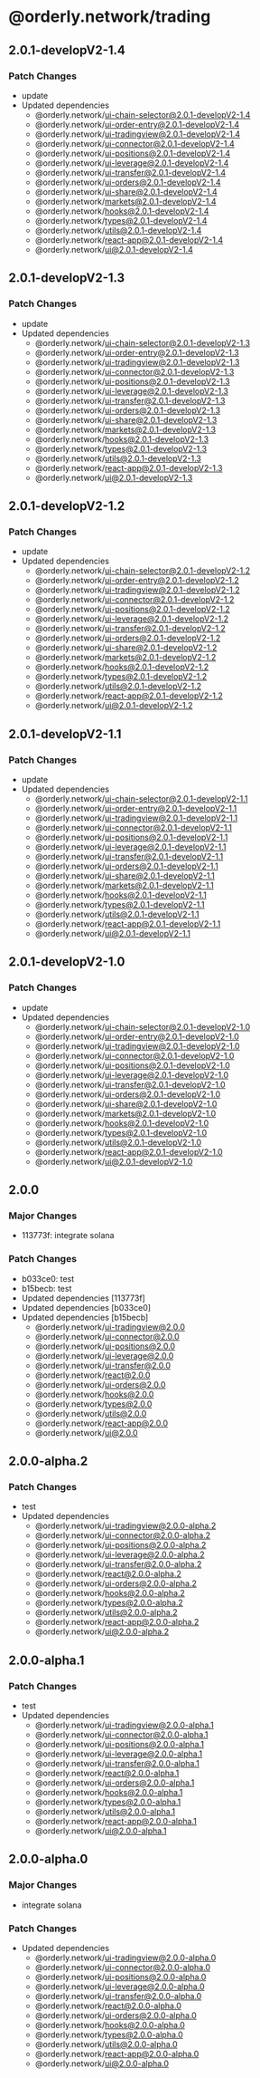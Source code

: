 # @orderly.network/trading

## 2.0.1-developV2-1.4

### Patch Changes

- update
- Updated dependencies
  - @orderly.network/ui-chain-selector@2.0.1-developV2-1.4
  - @orderly.network/ui-order-entry@2.0.1-developV2-1.4
  - @orderly.network/ui-tradingview@2.0.1-developV2-1.4
  - @orderly.network/ui-connector@2.0.1-developV2-1.4
  - @orderly.network/ui-positions@2.0.1-developV2-1.4
  - @orderly.network/ui-leverage@2.0.1-developV2-1.4
  - @orderly.network/ui-transfer@2.0.1-developV2-1.4
  - @orderly.network/ui-orders@2.0.1-developV2-1.4
  - @orderly.network/ui-share@2.0.1-developV2-1.4
  - @orderly.network/markets@2.0.1-developV2-1.4
  - @orderly.network/hooks@2.0.1-developV2-1.4
  - @orderly.network/types@2.0.1-developV2-1.4
  - @orderly.network/utils@2.0.1-developV2-1.4
  - @orderly.network/react-app@2.0.1-developV2-1.4
  - @orderly.network/ui@2.0.1-developV2-1.4

## 2.0.1-developV2-1.3

### Patch Changes

- update
- Updated dependencies
  - @orderly.network/ui-chain-selector@2.0.1-developV2-1.3
  - @orderly.network/ui-order-entry@2.0.1-developV2-1.3
  - @orderly.network/ui-tradingview@2.0.1-developV2-1.3
  - @orderly.network/ui-connector@2.0.1-developV2-1.3
  - @orderly.network/ui-positions@2.0.1-developV2-1.3
  - @orderly.network/ui-leverage@2.0.1-developV2-1.3
  - @orderly.network/ui-transfer@2.0.1-developV2-1.3
  - @orderly.network/ui-orders@2.0.1-developV2-1.3
  - @orderly.network/ui-share@2.0.1-developV2-1.3
  - @orderly.network/markets@2.0.1-developV2-1.3
  - @orderly.network/hooks@2.0.1-developV2-1.3
  - @orderly.network/types@2.0.1-developV2-1.3
  - @orderly.network/utils@2.0.1-developV2-1.3
  - @orderly.network/react-app@2.0.1-developV2-1.3
  - @orderly.network/ui@2.0.1-developV2-1.3

## 2.0.1-developV2-1.2

### Patch Changes

- update
- Updated dependencies
  - @orderly.network/ui-chain-selector@2.0.1-developV2-1.2
  - @orderly.network/ui-order-entry@2.0.1-developV2-1.2
  - @orderly.network/ui-tradingview@2.0.1-developV2-1.2
  - @orderly.network/ui-connector@2.0.1-developV2-1.2
  - @orderly.network/ui-positions@2.0.1-developV2-1.2
  - @orderly.network/ui-leverage@2.0.1-developV2-1.2
  - @orderly.network/ui-transfer@2.0.1-developV2-1.2
  - @orderly.network/ui-orders@2.0.1-developV2-1.2
  - @orderly.network/ui-share@2.0.1-developV2-1.2
  - @orderly.network/markets@2.0.1-developV2-1.2
  - @orderly.network/hooks@2.0.1-developV2-1.2
  - @orderly.network/types@2.0.1-developV2-1.2
  - @orderly.network/utils@2.0.1-developV2-1.2
  - @orderly.network/react-app@2.0.1-developV2-1.2
  - @orderly.network/ui@2.0.1-developV2-1.2

## 2.0.1-developV2-1.1

### Patch Changes

- update
- Updated dependencies
  - @orderly.network/ui-chain-selector@2.0.1-developV2-1.1
  - @orderly.network/ui-order-entry@2.0.1-developV2-1.1
  - @orderly.network/ui-tradingview@2.0.1-developV2-1.1
  - @orderly.network/ui-connector@2.0.1-developV2-1.1
  - @orderly.network/ui-positions@2.0.1-developV2-1.1
  - @orderly.network/ui-leverage@2.0.1-developV2-1.1
  - @orderly.network/ui-transfer@2.0.1-developV2-1.1
  - @orderly.network/ui-orders@2.0.1-developV2-1.1
  - @orderly.network/ui-share@2.0.1-developV2-1.1
  - @orderly.network/markets@2.0.1-developV2-1.1
  - @orderly.network/hooks@2.0.1-developV2-1.1
  - @orderly.network/types@2.0.1-developV2-1.1
  - @orderly.network/utils@2.0.1-developV2-1.1
  - @orderly.network/react-app@2.0.1-developV2-1.1
  - @orderly.network/ui@2.0.1-developV2-1.1

## 2.0.1-developV2-1.0

### Patch Changes

- update
- Updated dependencies
  - @orderly.network/ui-chain-selector@2.0.1-developV2-1.0
  - @orderly.network/ui-order-entry@2.0.1-developV2-1.0
  - @orderly.network/ui-tradingview@2.0.1-developV2-1.0
  - @orderly.network/ui-connector@2.0.1-developV2-1.0
  - @orderly.network/ui-positions@2.0.1-developV2-1.0
  - @orderly.network/ui-leverage@2.0.1-developV2-1.0
  - @orderly.network/ui-transfer@2.0.1-developV2-1.0
  - @orderly.network/ui-orders@2.0.1-developV2-1.0
  - @orderly.network/ui-share@2.0.1-developV2-1.0
  - @orderly.network/markets@2.0.1-developV2-1.0
  - @orderly.network/hooks@2.0.1-developV2-1.0
  - @orderly.network/types@2.0.1-developV2-1.0
  - @orderly.network/utils@2.0.1-developV2-1.0
  - @orderly.network/react-app@2.0.1-developV2-1.0
  - @orderly.network/ui@2.0.1-developV2-1.0

## 2.0.0

### Major Changes

- 113773f: integrate solana

### Patch Changes

- b033ce0: test
- b15becb: test
- Updated dependencies [113773f]
- Updated dependencies [b033ce0]
- Updated dependencies [b15becb]
  - @orderly.network/ui-tradingview@2.0.0
  - @orderly.network/ui-connector@2.0.0
  - @orderly.network/ui-positions@2.0.0
  - @orderly.network/ui-leverage@2.0.0
  - @orderly.network/ui-transfer@2.0.0
  - @orderly.network/react@2.0.0
  - @orderly.network/ui-orders@2.0.0
  - @orderly.network/hooks@2.0.0
  - @orderly.network/types@2.0.0
  - @orderly.network/utils@2.0.0
  - @orderly.network/react-app@2.0.0
  - @orderly.network/ui@2.0.0

## 2.0.0-alpha.2

### Patch Changes

- test
- Updated dependencies
  - @orderly.network/ui-tradingview@2.0.0-alpha.2
  - @orderly.network/ui-connector@2.0.0-alpha.2
  - @orderly.network/ui-positions@2.0.0-alpha.2
  - @orderly.network/ui-leverage@2.0.0-alpha.2
  - @orderly.network/ui-transfer@2.0.0-alpha.2
  - @orderly.network/react@2.0.0-alpha.2
  - @orderly.network/ui-orders@2.0.0-alpha.2
  - @orderly.network/hooks@2.0.0-alpha.2
  - @orderly.network/types@2.0.0-alpha.2
  - @orderly.network/utils@2.0.0-alpha.2
  - @orderly.network/react-app@2.0.0-alpha.2
  - @orderly.network/ui@2.0.0-alpha.2

## 2.0.0-alpha.1

### Patch Changes

- test
- Updated dependencies
  - @orderly.network/ui-tradingview@2.0.0-alpha.1
  - @orderly.network/ui-connector@2.0.0-alpha.1
  - @orderly.network/ui-positions@2.0.0-alpha.1
  - @orderly.network/ui-leverage@2.0.0-alpha.1
  - @orderly.network/ui-transfer@2.0.0-alpha.1
  - @orderly.network/react@2.0.0-alpha.1
  - @orderly.network/ui-orders@2.0.0-alpha.1
  - @orderly.network/hooks@2.0.0-alpha.1
  - @orderly.network/types@2.0.0-alpha.1
  - @orderly.network/utils@2.0.0-alpha.1
  - @orderly.network/react-app@2.0.0-alpha.1
  - @orderly.network/ui@2.0.0-alpha.1

## 2.0.0-alpha.0

### Major Changes

- integrate solana

### Patch Changes

- Updated dependencies
  - @orderly.network/ui-tradingview@2.0.0-alpha.0
  - @orderly.network/ui-connector@2.0.0-alpha.0
  - @orderly.network/ui-positions@2.0.0-alpha.0
  - @orderly.network/ui-leverage@2.0.0-alpha.0
  - @orderly.network/ui-transfer@2.0.0-alpha.0
  - @orderly.network/react@2.0.0-alpha.0
  - @orderly.network/ui-orders@2.0.0-alpha.0
  - @orderly.network/hooks@2.0.0-alpha.0
  - @orderly.network/types@2.0.0-alpha.0
  - @orderly.network/utils@2.0.0-alpha.0
  - @orderly.network/react-app@2.0.0-alpha.0
  - @orderly.network/ui@2.0.0-alpha.0

